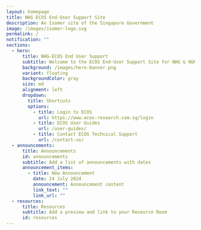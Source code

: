 ```yaml
---
layout: homepage
title: NHG ECOS End-User Support Site
description: An Isomer site of the Singapore Government
image: /images/isomer-logo.svg
permalink: /
notification: ""
sections:
  - hero:
      title: NHG-ECOS End User Support
      subtitle: Welcome to the ECOS End-User Support Site for NHG & NUHS Staff
      background: /images/hero-banner.png
      variant: floating
      backgroundColor: gray
      size: md
      alignment: left
      dropdown:
        title: Shortcuts
        options:
          - title: Login to ECOS
            url: https://www.ecos-research.com.sg/login
          - title: ECOS User Guides
            url: /user-guides/
          - title: Contact ECOS Technical Support
            url: /contact-us/
  - announcements:
      title: Announcements
      id: announcements
      subtitle: Add a list of announcements with dates
      announcement_items:
        - title: New Announcement
          date: 24 July 2024
          announcement: Announcement content
          link_text: ""
          link_url: ""
  - resources:
      title: Resources
      subtitle: Add a preview and link to your Resource Room
      id: resources
---
```

